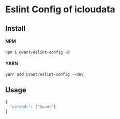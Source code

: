 # Eslint Config of icloudata

## Install

#### NPM

```shell
npm i @vant/eslint-config -D
```

#### YARN

```shell
yarn add @vant/eslint-config --dev
```

## Usage

```js
{
  "extends": ["@vant"]
}
```
